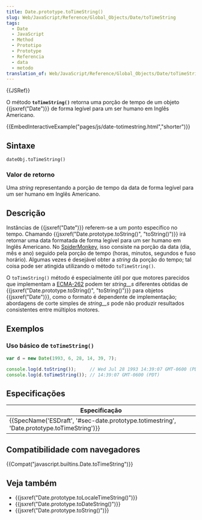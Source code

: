 ```yaml
---
title: Date.prototype.toTimeString()
slug: Web/JavaScript/Reference/Global_Objects/Date/toTimeString
tags:
  - Date
  - JavaScript
  - Method
  - Prototipo
  - Prototype
  - Referencia
  - data
  - metodo
translation_of: Web/JavaScript/Reference/Global_Objects/Date/toTimeString
---
```

{{JSRef}}

O método **`toTimeString()`** retorna uma porção de tempo de um objeto {{jsxref("Date")}} de forma legível para um ser humano em Inglês Americano.

{{EmbedInteractiveExample("pages/js/date-totimestring.html","shorter")}}

## Sintaxe

    dateObj.toTimeString()

### Valor de retorno

Uma _string_ representando a porção de tempo da data de forma legível para um ser humano em Inglês Americano.

## Descrição

Instâncias de {{jsxref("Date")}} referem-se a um ponto específico no tempo. Chamando {{jsxref("Date.prototype.toString()", "toString()")}} irá retornar uma data formatada de forma legível para um ser humano em Inglês Americano. No [SpiderMonkey](/pt-BR/docs/SpiderMonkey), isso consiste na porção da data (dia, mês e ano) seguido pela porção de tempo (horas, minutos, segundos e fuso horário). Algumas vezes é desejável obter a _string_ da porção do tempo; tal coisa pode ser atingida utilizando o método `toTimeString()`.

O `toTimeString()` método é especialmente útil por que motores parecidos que implementam a [ECMA-262](/pt-BR/docs/ECMAScript) podem ter _string\_\_s_ diferentes obtidas de {{jsxref("Date.prototype.toString()", "toString()")}} para objetos {{jsxref("Date")}}, como o formato é dependente de implementação; abordagens de corte simples de _string\_\_s_ pode não produzir resultados consistentes entre múltiplos motores.

## Exemplos

### Uso básico de `toTimeString()`

```js
var d = new Date(1993, 6, 28, 14, 39, 7);

console.log(d.toString());     // Wed Jul 28 1993 14:39:07 GMT-0600 (PDT)
console.log(d.toTimeString()); // 14:39:07 GMT-0600 (PDT)
```

## Especificações

| Especificação                                                                                                            |
| ------------------------------------------------------------------------------------------------------------------------ |
| {{SpecName('ESDraft', '#sec-date.prototype.totimestring', 'Date.prototype.toTimeString')}} |

## Compatibilidade com navegadores

{{Compat("javascript.builtins.Date.toTimeString")}}

## Veja também

- {{jsxref("Date.prototype.toLocaleTimeString()")}}
- {{jsxref("Date.prototype.toDateString()")}}
- {{jsxref("Date.prototype.toString()")}}
